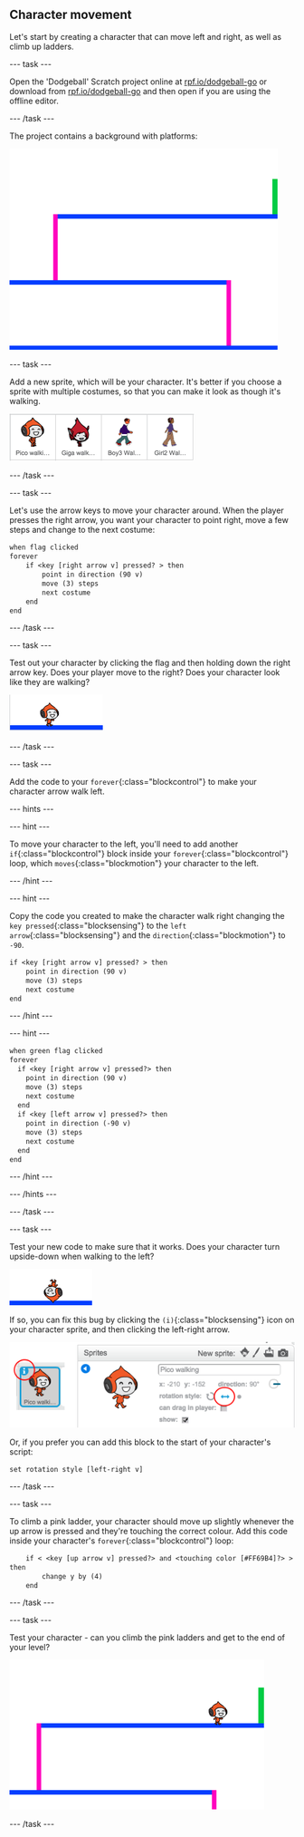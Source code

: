 ## Character movement

Let's start by creating a character that can move left and right, as well as climb up ladders.

--- task ---

Open the 'Dodgeball' Scratch project online at [rpf.io/dodgeball-go](http://rpf.io/dodgeball-go) or download from [rpf.io/dodgeball-go](http://rpf.io/dodgeball-get) and then open if you are using the offline editor.

--- /task ---

The project contains a background with platforms:

![screenshot](images/dodge-background.png)


--- task ---

Add a new sprite, which will be your character. It's better if you choose a sprite with multiple costumes, so that you can make it look as though it's walking.

![screenshot](images/dodge-characters.png)

--- /task ---

--- task ---

Let's use the arrow keys to move your character around. When the player presses the right arrow, you want your character to point right, move a few steps and change to the next costume:

```blocks
when flag clicked
forever
	if <key [right arrow v] pressed? > then
		point in direction (90 v)
		move (3) steps
		next costume
	end
end
```

--- /task ---

--- task ---

Test out your character by clicking the flag and then holding down the right arrow key. Does your player move to the right? Does your character look like they are walking?

![screenshot](images/dodge-walking.png)

--- /task ---

--- task ---

Add the code to your `forever`{:class="blockcontrol"} to make your character arrow walk left.

--- hints ---

--- hint ---

To move your character to the left, you'll need to add another `if`{:class="blockcontrol"} block inside your `forever`{:class="blockcontrol"} loop, which `moves`{:class="blockmotion"} your character to the left.

--- /hint ---

--- hint ---

Copy the code you created to make the character walk right changing the `key pressed`{:class="blocksensing"} to the `left arrow`{:class="blocksensing"} and the `direction`{:class="blockmotion"} to `-90`.

```blocks
if <key [right arrow v] pressed? > then
	point in direction (90 v)
	move (3) steps
	next costume
end
```

--- /hint ---

--- hint ---

```blocks
when green flag clicked
forever 
  if <key [right arrow v] pressed?> then 
    point in direction (90 v)
    move (3) steps
    next costume
  end
  if <key [left arrow v] pressed?> then 
    point in direction (-90 v)
    move (3) steps
    next costume
  end
end
```

--- /hint ---

--- /hints ---

--- /task ---

--- task ---

Test your new code to make sure that it works. Does your character turn upside-down when walking to the left?

![screenshot](images/dodge-upside-down.png)

If so, you can fix this bug by clicking the `(i)`{:class="blocksensing"} icon on your character sprite, and then clicking the left-right arrow.

![screenshot](images/dodge-left-right.png)

Or, if you prefer you can add this block to the start of your character's script:

```blocks
set rotation style [left-right v]
```

--- /task ---

--- task ---

To climb a pink ladder, your character should move up slightly whenever the up arrow is pressed and they're touching the correct colour. Add this code inside your character's `forever`{:class="blockcontrol"} loop:

```blocks
	if < <key [up arrow v] pressed?> and <touching color [#FF69B4]?> > then
		change y by (4)
	end
```

--- /task ---

--- task ---

Test your character - can you climb the pink ladders and get to the end of your level?

![screenshot](images/dodge-test-character.png)

--- /task ---




